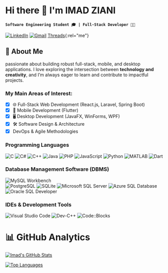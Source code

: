 # Hi there 👋 I'm **IMAD ZIANI**  

**`Software Engineering Student 🎓 | Full-Stack Developer 👨‍💻 `**

[![LinkedIn](https://img.shields.io/badge/LinkedIn-0077B5?style=for-the-badge&logo=linkedin&logoColor=white)](https://www.linkedin.com/in/imad-ziani-32141b335)
[![Gmail](https://img.shields.io/badge/Gmail-D14836?style=for-the-badge&logo=gmail&logoColor=white)](mailto:ziani.ima.fst@uhp.ac.ma)
[Threads](https://www.threads.net/@imad_sttt){:rel="me"}
## 🚀 About Me 
passionate about building robust full-stack, mobile, and desktop applications. I love exploring the intersection between **technology and creativity**, and I’m always eager to learn and contribute to impactful projects.  

### My Main Areas of Interest:  
- [x] 🌐 Full-Stack Web Development (React.js, Laravel, Spring Boot)  
- [x] 📱 Mobile Development (Flutter)  
- [x] 🖥️ Desktop Development (JavaFX, WinForms, WPF)  
- [x] 🛠️ Software Design & Architecture  
- [x] DevOps & Agile Methodologies  

### Programming Languages
![C](https://img.shields.io/badge/C-A8B9CC?logo=c&logoColor=white)
![C#](https://img.shields.io/badge/C%23-239120?logo=c-sharp&logoColor=white)
![C++](https://img.shields.io/badge/C++-00599C?logo=cplusplus&logoColor=white)
![Java](https://img.shields.io/badge/Java-007396?logo=java&logoColor=white)
![PHP](https://img.shields.io/badge/PHP-777BB4?logo=php&logoColor=white)
![JavaScript](https://img.shields.io/badge/JavaScript-F7DF1E?logo=javascript&logoColor=black)
![Python](https://img.shields.io/badge/Python-3776AB?logo=python&logoColor=white)
![MATLAB](https://img.shields.io/badge/MATLAB-0076A8?logo=mathworks&logoColor=white)
![Dart](https://img.shields.io/badge/Dart-0175C2?logo=dart&logoColor=white) 


### Database Management Software (DBMS) 
![MySQL Workbench](https://img.shields.io/badge/MySQL_Workbench-4479A1?logo=mysql&logoColor=white)  
![PostgreSQL](https://img.shields.io/badge/PostgreSQL-4169E1?logo=postgresql&logoColor=white)
![SQLite](https://img.shields.io/badge/SQLite-003B57?logo=sqlite&logoColor=white)
![Microsoft SQL Server](https://img.shields.io/badge/Microsoft_SQL_Server-CC2927?logo=microsoft-sql-server&logoColor=white)
![Azure SQL Database](https://img.shields.io/badge/Azure_SQL-0089D6?logo=microsoft-azure&logoColor=white)
![Oracle SQL Developer](https://img.shields.io/badge/Oracle_SQL-F80000?logo=oracle&logoColor=white)

### IDEs & Development Tools  
![Visual Studio Code](https://img.shields.io/badge/VS_Code-007ACC?logo=visual-studio-code&logoColor=white)
![Dev-C++](https://img.shields.io/badge/DevC++-FF6600?logo=cplusplus&logoColor=white)
![Code::Blocks](https://img.shields.io/badge/Code::Blocks-FF6A00?logo=codeblocks&logoColor=white)

# 📊 GitHub Analytics


[![Imad's GitHub Stats](https://github-readme-stats.vercel.app/api?username=imadziani-dev&count_private=true&show_icons=true&hide_border=true&bg_color=00000000&title_color=58A6FF&icon_color=58A6FF&text_color=FFFFFF&border_radius=8&cache_seconds=1800)](https://github.com/imadziani-dev)

[![Top Languages](https://github-readme-stats.vercel.app/api/top-langs/?username=imadziani-dev&layout=compact&hide_border=true&bg_color=00000000&title_color=58A6FF&text_color=FFFFFF&border_radius=8&cache_seconds=1800)](https://github.com/imadziani-dev)
